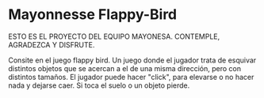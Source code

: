 # Mayonnesse Flappy-Bird
ESTO ES EL PROYECTO DEL EQUIPO MAYONESA.
CONTEMPLE, AGRADEZCA Y DISFRUTE.

Consite en el juego flappy bird. Un juego donde el jugador trata de esquivar distintos objetos que se acercan a el de una misma dirección, pero con distintos tamaños. El jugador puede hacer "click", para elevarse o no hacer nada y dejarse caer. Si toca el suelo o un objeto pierde.
